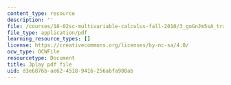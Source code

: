 ```yaml
---
content_type: resource
description: ''
file: /courses/18-02sc-multivariable-calculus-fall-2010/3_goGnJm5sA_transcript.pdf
file_type: application/pdf
learning_resource_types: []
license: https://creativecommons.org/licenses/by-nc-sa/4.0/
ocw_type: OCWFile
resourcetype: Document
title: 3play pdf file
uid: d3e6876b-ae62-4518-9416-256abfa980ab
---
```

